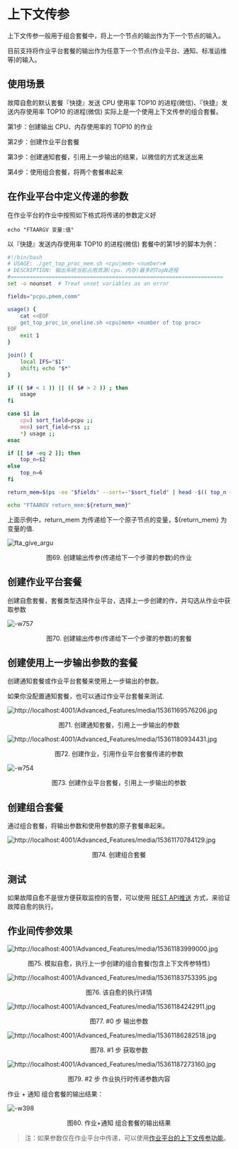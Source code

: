 # 上下文传参

上下文传参一般用于组合套餐中，将上一个节点的输出作为下一个节点的输入。

目前支持将作业平台套餐的输出作为任意下一个节点(作业平台、通知、标准运维等)的输入。

## 使用场景

故障自愈的默认套餐『快捷』发送 CPU 使用率 TOP10 的进程(微信)、『快捷』发送内存使用率 TOP10 的进程(微信) 实际上是一个使用上下文传参的组合套餐。

第1步：创建输出 CPU、内存使用率的 TOP10 的作业

第2步：创建作业平台套餐

第3步：创建通知套餐，引用上一步输出的结果，以微信的方式发送出来

第4步：使用组合套餐，将两个套餐串起来

## 在作业平台中定义传递的参数

在作业平台的作业中按照如下格式将传递的参数定义好

`echo "FTAARGV 变量:值"`

以『快捷』发送内存使用率 TOP10 的进程(微信) 套餐中的第1步的脚本为例：
```bash
#!/bin/bash
# USAGE: ./get_top_proc_mem.sh <cpu|mem> <number>#
# DESCRIPTION: 输出系统当前占用资源(cpu、内存)最多的TopN进程
#===================================================================
set -o nounset  # Treat unset variables as an error

fields="pcpu,pmem,comm"

usage() {
    cat <<EOF
    get_top_proc_in_oneline.sh <cpu|mem> <number of top proc>
EOF
    exit 1
}

join() {
    local IFS="$1"
    shift; echo "$*"
}

if (( $# < 1 )) || (( $# > 2 )) ; then
    usage
fi

case $1 in
    cpu) sort_field=pcpu ;;
    mem) sort_field=rss ;;
    *) usage ;;
esac

if [[ $# -eq 2 ]]; then
    top_n=$2
else
    top_n=6
fi

return_mem=$(ps -eo "$fields" --sort=-"$sort_field" | head -$(( top_n + 1 )) | awk 'NR==1 { gsub(/%/,"") } {printf "%s\\n", $0 }')

echo "FTAARGV return_mem:${return_mem}"
```

上面示例中，return_mem 为传递给下一个原子节点的变量，\${return_mem} 为变量的值.

![fta_give_argu](../../media/11043144f37cb477616c6e66f4077994.png)
<center>图69. 创建输出传参(传递给下一个步骤的参数)的作业</center>

## 创建作业平台套餐

创建自愈套餐，套餐类型选择作业平台，选择上一步创建的作，并勾选从作业中获取参数 

![\-w757](../../media/b414df48eeb548b6f8b289c3970534d3.jpg)
<center>图70. 创建输出传参(传递给下一个步骤的参数)的套餐</center>

## 创建使用上一步输出参数的套餐

创建通知套餐或作业平台套餐来使用上一步输出的参数。

如果你没配置通知套餐，也可以通过作业平台套餐来测试.

![http://localhost:4001/Advanced_Features/media/15361169576206.jpg](../../media/4b9ed23d2af8f31743a9dd002422e900.jpg)
<center>图71. 创建通知套餐，引用上一步输出的参数</center>

![http://localhost:4001/Advanced_Features/media/15361180934431.jpg](../../media/aee280fc99481efc93db119126db07d3.jpg)
<center>图72. 创建作业，引用作业平台套餐传递的参数</center>

![\-w754](../../media/3315e430ce9ec91e31321af7aa5c14d8.jpg)
<center>图73. 创建作业平台套餐，引用上一步输出的参数</center>

## 创建组合套餐

通过组合套餐，将输出参数和使用参数的原子套餐串起来。

![http://localhost:4001/Advanced_Features/media/15361170784129.jpg](../../media/a387b47f108b5bebfc1adb4f8ce42762.jpg)
<center>图74. 创建组合套餐</center>

## 测试

如果故障自愈不是很方便获取监控的告警，可以使用 [REST API推送](../../快速入门/集成告警源/BK_20.md) 方式，来验证故障自愈的执行。

## 作业间传参效果

![http://localhost:4001/Advanced_Features/media/15361183999000.jpg](../../media/6cd70f89545a548cfc80dbf079d14629.jpg)
<center>图75. 模拟自愈，执行上一步创建的组合套餐(包含上下文传参特性)</center>

![http://localhost:4001/Advanced_Features/media/15361183753395.jpg](../../media/83a8e6423f8409fe9c4d429520bd2dde.jpg)
<center>图76. 该自愈的执行详情</center>

![http://localhost:4001/Advanced_Features/media/15361184242911.jpg](../../media/0ac750fb4cfc1fd26d7d53bc5b0cb966.jpg)
<center>图77. #0 步 输出参数</center>

![http://localhost:4001/Advanced_Features/media/15361186282518.jpg](../../media/4e3982881a4986eb7f43d31e0f025165.jpg)
<center>图78. #1 步 获取参数</center>

![http://localhost:4001/Advanced_Features/media/15361187273160.jpg](../../media/3b68e23868dafc1ad039ff77b6d913ba.jpg)
<center>图79. #2 步 作业执行时传递参数内容</center>

作业 + 通知 组合套餐的输出结果：

![\-w398](../../media/097d77168fbab2464d9b432c84f6eb90.jpg)
<center>图80. 作业+通知 组合套餐的输出结果</center>

> 注：如果参数仅在作业平台中传递，可以使用[作业平台的上下文传参功能](http://docs.bk.tencent.com/product_white_paper/job/?q=%E4%B8%8A%E4%B8%8B%E6%96%87)。
